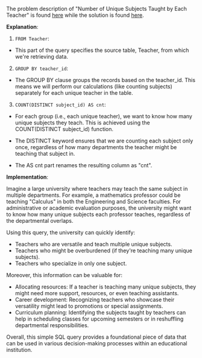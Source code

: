 The problem description of "Number of Unique Subjects Taught by Each Teacher" is found [here](https://leetcode.com/problems/number-of-unique-subjects-taught-by-each-teacher/description/?envType=study-plan-v2&envId=top-sql-50) while the solution is found [here]().

**Explanation**:

1. `FROM Teacher`:

- This part of the query specifies the source table, Teacher, from which we're retrieving data.

2. `GROUP BY teacher_id`:

- The GROUP BY clause groups the records based on the teacher_id. This means we will perform our calculations (like counting subjects) separately for each unique teacher in the table.

3. `COUNT(DISTINCT subject_id) AS cnt`:

- For each group (i.e., each unique teacher), we want to know how many unique subjects they teach. This is achieved using the COUNT(DISTINCT subject_id) function.

- The DISTINCT keyword ensures that we are counting each subject only once, regardless of how many departments the teacher might be teaching that subject in.

- The AS cnt part renames the resulting column as "cnt".

**Implementation**:

Imagine a large university where teachers may teach the same subject in multiple departments. For example, a mathematics professor could be teaching "Calculus" in both the Engineering and Science faculties. For administrative or academic evaluation purposes, the university might want to know how many unique subjects each professor teaches, regardless of the departmental overlaps.

Using this query, the university can quickly identify:

- Teachers who are versatile and teach multiple unique subjects.
- Teachers who might be overburdened (if they're teaching many unique subjects).
- Teachers who specialize in only one subject.

Moreover, this information can be valuable for:

- Allocating resources: If a teacher is teaching many unique subjects, they might need more support, resources, or even teaching assistants.
- Career development: Recognizing teachers who showcase their versatility might lead to promotions or special assignments.
- Curriculum planning: Identifying the subjects taught by teachers can help in scheduling classes for upcoming semesters or in reshuffling departmental responsibilities.

Overall, this simple SQL query provides a foundational piece of data that can be used in various decision-making processes within an educational institution.